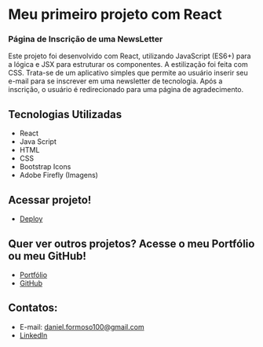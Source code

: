 # Meu primeiro projeto com React

### Página de Inscrição de uma NewsLetter

Este projeto foi desenvolvido com React, utilizando JavaScript (ES6+) para a lógica e JSX para estruturar os componentes. A estilização foi feita com CSS. Trata-se de um aplicativo simples que permite ao usuário inserir seu e-mail para se inscrever em uma newsletter de tecnologia. Após a inscrição, o usuário é redirecionado para uma página de agradecimento.

## Tecnologias Utilizadas
- React
- Java Script
- HTML
- CSS
- Bootstrap Icons
- Adobe Firefly (Imagens)

## Acessar projeto!
- [Deploy](https://projeto-newsletter.netlify.app/)

## Quer ver outros projetos? Acesse o meu Portfólio ou meu GitHub!
- [Portfólio](https://meu-site-murex-chi.vercel.app/)
- [GitHub](https://github.com/Daniel-Formoso)  

## Contatos:
- E-mail: daniel.formoso100@gmail.com
- [LinkedIn](https://www.linkedin.com/in/danielformoso/)
